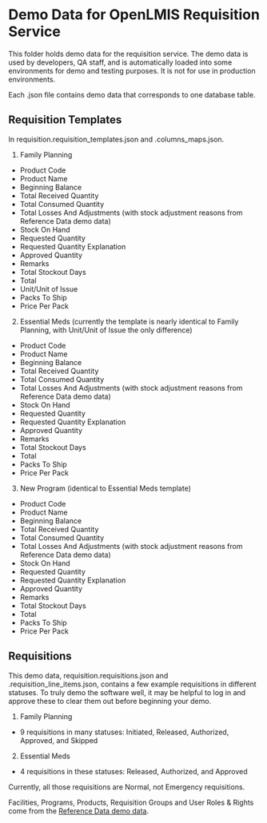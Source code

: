 # Demo Data for OpenLMIS Requisition Service
This folder holds demo data for the requisition service. The demo data is used by developers, QA
staff, and is automatically loaded into some environments for demo and testing purposes. It is not
for use in production environments.

Each .json file contains demo data that corresponds to one database table.

## Requisition Templates

In requisition.requisition_templates.json and .columns_maps.json.

1. Family Planning
  * Product Code
  * Product Name
  * Beginning Balance
  * Total Received Quantity
  * Total Consumed Quantity
  * Total Losses And Adjustments (with stock adjustment reasons from Reference Data demo data)
  * Stock On Hand
  * Requested Quantity
  * Requested Quantity Explanation
  * Approved Quantity
  * Remarks
  * Total Stockout Days
  * Total
  * Unit/Unit of Issue
  * Packs To Ship
  * Price Per Pack
2. Essential Meds (currently the template is nearly identical to Family Planning, with Unit/Unit of
  Issue the only difference)
  * Product Code
  * Product Name
  * Beginning Balance
  * Total Received Quantity
  * Total Consumed Quantity
  * Total Losses And Adjustments (with stock adjustment reasons from Reference Data demo data)
  * Stock On Hand
  * Requested Quantity
  * Requested Quantity Explanation
  * Approved Quantity
  * Remarks
  * Total Stockout Days
  * Total
  * Packs To Ship
  * Price Per Pack
3. New Program (identical to Essential Meds template)
  * Product Code
  * Product Name
  * Beginning Balance
  * Total Received Quantity
  * Total Consumed Quantity
  * Total Losses And Adjustments (with stock adjustment reasons from Reference Data demo data)
  * Stock On Hand
  * Requested Quantity
  * Requested Quantity Explanation
  * Approved Quantity
  * Remarks
  * Total Stockout Days
  * Total
  * Packs To Ship
  * Price Per Pack

## Requisitions

This demo data, requisition.requisitions.json and .requisition_line_items.json, contains a few
example requisitions in different statuses. To truly demo the software well, it may be helpful
to log in and approve these to clear them out before beginning your demo.

1. Family Planning
  * 9 requisitions in many statuses: Initiated, Released, Authorized, Approved, and Skipped
2. Essential Meds 
  * 4 requisitions in these statuses: Released, Authorized, and Approved

Currently, all those requisitions are Normal, not Emergency requisitions.

Facilities, Programs, Products, Requisition Groups and User Roles & Rights come from the
[Reference Data demo data](https://github.com/OpenLMIS/openlmis-referencedata/tree/master/demo-data).
